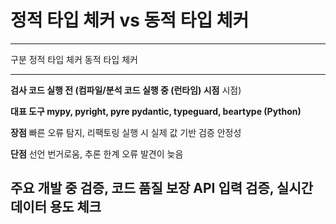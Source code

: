 # 정적 타입 체커 vs 동적 타입 체커

  ------------------------------------------------------------------------
  구분         정적 타입 체커                동적 타입 체커
  ------------ ----------------------------- -----------------------------
  **검사       코드 실행 전 (컴파일/분석     코드 실행 중 (런타임)
  시점**       시점)                         

  **대표 도구  mypy, pyright, pyre           pydantic, typeguard, beartype
  (Python)**                                 

  **장점**     빠른 오류 탐지, 리팩토링      실행 시 실제 값 기반 검증
               안정성                        

  **단점**     선언 번거로움, 추론 한계      오류 발견이 늦음

  **주요       개발 중 검증, 코드 품질 보장  API 입력 검증, 실시간 데이터
  용도**                                     체크
  ------------------------------------------------------------------------
